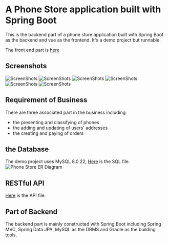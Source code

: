 # A Phone Store application built with Spring Boot
This is the backend part of a phone store application built 
with Spring Boot as the backend and vue as the frontend.
It's a demo project but runnable.

The front end part is [here](https://github.com/YuuyWei/phone_store_demo_vue)

## Screenshots
![ScreenShots](./img/Screenshots%20(1).jpeg)
![ScreenShots](./img/Screenshots%20(2).jpeg)
![ScreenShots](./img/Screenshots%20(3).jpeg)
![ScreenShots](./img/Screenshots%20(4).jpeg)
![ScreenShots](./img/Screenshots%20(5).jpeg)
![ScreenShots](./img/Screenshots%20(6).jpeg)

## Requirement of Business
There are three associated part in the business including:
- the presenting and classifying of phones
- the adding and updating of users' addresses
- the creating and paying of orders

## the Database
The demo project uses MySQL 8.0.22,
[Here](phone_store.sql) is the SQL file.
![Phone Store ER Diagram](ERDiagram.png)

## RESTful API
[Here](API.md) is the API file.

## Part of Backend
The backend part is mainly constructed with Spring Boot including
Spring MVC, Spring Data JPA, MySQL as the DBMS and Gradle as the
building tools.